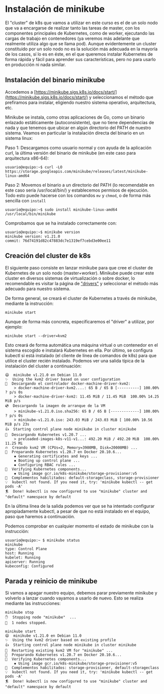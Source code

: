 # Instalación de minikube

El "cluster" de k8s que vamos a utilizar en este curso es el de un
solo nodo que va a encargarse de realizar tanto las tareas de master,
con los componentes principales de Kubernetes, como de worker,
ejecutando las cargas de trabajo en contenedores (ya veremos más
adelante que realmente utiliza algo que se llama pod). Aunque
evidentemente un cluster constituido por un solo nodo no es la
solución más adecuada en la mayoría de los casos, sí lo es en éste, en
el que queremos instalar Kubernetes de forma rápida y fácil para
aprender sus características, pero no para usarlo en producción ni
nada similar.

## Instalación del binario minikube

Accedemos a
[https://minikube.sigs.k8s.io/docs/start/](https://minikube.sigs.k8s.io/docs/start/)
y seleccionamos el método que prefiramos para instalar, eligiendo
nuestro sistema operativo, arquitectura, etc.

Minikube se instala, como otras aplicaciones de Go, como un binario
enlazado estáticamente (autoconsistente), que no tiene dependencias de
nada y que tenemos que ubicar en algún directorio del PATH de nuestro
sistema. Veamos en particular la instalación directa del binario en un
sistema linux:

Paso 1: Descargamos como usuario normal y con ayuda de la aplicación
curl, la última versión del binario de minikube (en este caso para
arquitectura x86-64):

    usuario@equipo:~$ curl -LO https://storage.googleapis.com/minikube/releases/latest/minikube-linux-amd64

Paso 2: Movemos el binario a un directorio del PATH (lo recomendable
en este caso sería /usr/local/bin/) y establecemos permisos de
ejecución. Todo esto puede hacerse con los comandos `mv` y `chmod`, o
de forma más sencilla con `install`

    usuario@equipo:~$ sudo install minikube-linux-amd64 /usr/local/bin/minikube

Comprobamos que se ha instalado correctamente con:

    usuario@equipo:~$ minikube version
    minikube version: v1.21.0
    commit: 76d74191d82c47883dc7e1319ef7cebd3e00ee11

## Creación del cluster de k8s

El siguiente paso consiste en lanzar minikube para que cree el cluster
de Kubernetes de un solo nodo (master+worker). Minikube puede crear
este cluster en diversos sistemas de virtualización o sobre docker, lo
recomendable es visitar la página de
["drivers"](https://minikube.sigs.k8s.io/docs/drivers/) y seleccionar
el método más adecuado para nuestro sistema.

De forma general, se creará el cluster de Kubernetes a través de
minikube, mediante la instrucción:

    minikube start

Aunque de forma más concreta, especificaremos el "driver" a utilizar,
por ejemplo:

    minikube start --driver=kvm2

Esto creará de forma automática una máquina virtual o un contenedor en
el sistema escogido e instalará Kubernetes en ella. Por último, se
configura kubectl si está instalado (el cliente de línea de comandos
de k8s) para que utilice el cluster recién instalado. Podemos ver una
salida típica de la instalación del cluster a continuación:

```
😄  minikube v1.21.0 en Debian 11.0
✨  Using the kvm2 driver based on user configuration
💾  Descargando el controlador docker-machine-driver-kvm2:
    > docker-machine-driver-kvm2....: 65 B / 65 B [----------] 100.00% ? p/s 0s
    > docker-machine-driver-kvm2: 11.45 MiB / 11.45 MiB  100.00% 14.25 MiB p/s
💿  Descargando la imagen de arranque de la VM
    > minikube-v1.21.0.iso.sha256: 65 B / 65 B [-------------] 100.00% ? p/s 0s
    > minikube-v1.21.0.iso: 243.03 MiB / 243.03 MiB [ 100.00% 10.56 MiB p/s 23s
👍  Starting control plane node minikube in cluster minikube
💾  Descargando Kubernetes v1.20.7 ...
    > preloaded-images-k8s-v11-v1...: 492.20 MiB / 492.20 MiB  100.00% 11.25 Mi
🔥  Creando kvm2 VM (CPUs=2, Memory=3900MB, Disk=20000MB) ...
🐳  Preparando Kubernetes v1.20.7 en Docker 20.10.6...
    ▪ Generating certificates and keys ...
    ▪ Booting up control plane ...
    ▪ Configuring RBAC rules ...
🔎  Verifying Kubernetes components...
    ▪ Using image gcr.io/k8s-minikube/storage-provisioner:v5
🌟  Complementos habilitados: default-storageclass, storage-provisioner
💡  kubectl not found. If you need it, try: 'minikube kubectl -- get pods -A'
🏄  Done! kubectl is now configured to use "minikube" cluster and "default" namespace by default
```

En la última línea de la salida podemos ver que se ha intentado
configurar apropiadamente kubectl, a pesar de que no está instalado en
el equipo, paso que haremos a continuación.

Podemos comprobar en cualquier momento el estado de minikube con la
instrucción:

```
usuario@equipo:~ $ minikube status
minikube
type: Control Plane
host: Running
kubelet: Running
apiserver: Running
kubeconfig: Configured
```

## Parada y reinicio de minikube

Si vamos a apagar nuestro equipo, debemos parar previamente minikube y
volverlo a lanzar cuando vayamos a usarlo de nuevo. Esto se realiza
mediante las instrucciones:

```
minikube stop
✋  Stopping node "minikube"  ...
🛑  1 nodes stopped.
```

```
minikube start
😄  minikube v1.21.0 en Debian 11.0
✨  Using the kvm2 driver based on existing profile
👍  Starting control plane node minikube in cluster minikube
🔄  Restarting existing kvm2 VM for "minikube" ...
🐳  Preparando Kubernetes v1.20.7 en Docker 20.10.6...
🔎  Verifying Kubernetes components...
    ▪ Using image gcr.io/k8s-minikube/storage-provisioner:v5
🌟  Complementos habilitados: storage-provisioner, default-storageclass
💡  kubectl not found. If you need it, try: 'minikube kubectl -- get pods -A'
🏄  Done! kubectl is now configured to use "minikube" cluster and "default" namespace by default
```
